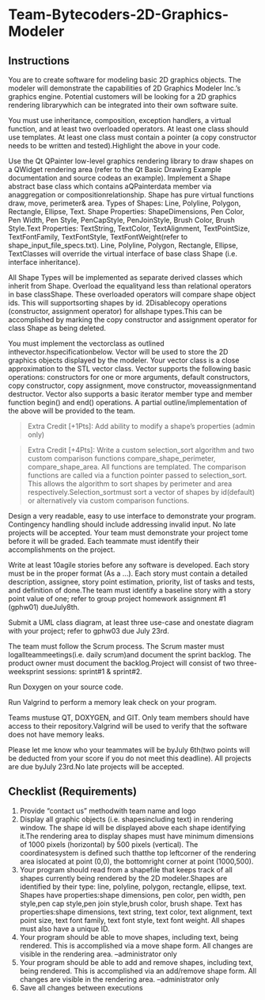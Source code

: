 # Team-Bytecoders-2D-Graphics-Modeler

## Instructions
You are to create software for modeling basic 2D graphics objects. The modeler will demonstrate the capabilities of 2D Graphics Modeler Inc.’s graphics engine. Potential customers will be looking for a 2D graphics rendering librarywhich can be integrated into their own software suite.

You must use inheritance, composition, exception handlers, a virtual function, and at least two overloaded operators. At least one class should use templates. At least one class must contain a pointer (a copy constructor needs to be written and tested).Highlight the above in your code.

Use the Qt QPainter low-level graphics rendering library to draw shapes on a QWidget rendering area (refer to the Qt Basic Drawing Example documentation and source codeas an example). Implement a Shape abstract base class which contains aQPainterdata member via anaggregation or compositionrelationship. Shape has pure virtual functions draw, move, perimeter& area. Types of Shapes: Line, Polyline, Polygon, Rectangle, Ellipse, Text. Shape Properties: ShapeDimensions, Pen Color, Pen Width, Pen Style, PenCapStyle, PenJoinStyle, Brush Color, Brush Style.Text Properties: TextString, TextColor, TextAlignment, TextPointSize, TextFontFamily, TextFontStyle, TextFontWeight(refer to shape_input_file_specs.txt). Line, Polyline, Polygon, Rectangle, Ellipse, TextClasses will override the virtual interface of base class Shape (i.e. interface inheritance).

All Shape Types will be implemented as separate derived classes which inherit from Shape. Overload the equalityand less than relational operators in base classShape. These overloaded operators will compare shape object ids. This will supportsorting shapes by id. 2Disablecopy operations (constructor, assignment operator) for allshape types.This can be accomplished by marking the copy constructor and assignment operator for class Shape as being deleted.

You must implement the vectorclass as outlined inthevector.hspecificationbelow. Vector will be used to store the 2D graphics objects displayed by the modeler. Your vector class is a close approximation to the STL vector class. Vector supports the following basic operations: constructors for one or more arguments, default constructors, copy constructor, copy assignment, move constructor, moveassignmentand destructor. Vector also supports a basic iterator member type and member function begin() and end() operations. A partial outline/implementation of the above will be provided to the team.

>Extra Credit [+1Pts]: Add ability to modify a shape’s properties (admin only)

>Extra Credit [+4Pts]: Write a custom selection_sort algorithm and two custom comparison functions compare_shape_perimeter, compare_shape_area. All functions are templated. The comparison functions are called via a function pointer passed to selection_sort. This allows the algorithm to sort shapes by perimeter and area respectively.Selection_sortmust sort a vector of shapes by id(default) or alternatively via custom comparison functions.

Design a very readable, easy to use interface to demonstrate your program. Contingency handling should include addressing invalid input. No late projects will be accepted. Your team must demonstrate your project tome before it will be graded. Each teammate must identify their accomplishments on the project.

Write at least 10agile stories before any software is developed. Each story must be in the proper format (As a ...). Each story must contain a detailed description, assignee, story point estimation, priority, list of tasks and tests, and definition of done.The team must identify a baseline story with a story point value of one; refer to group project homework assignment #1 (gphw01) dueJuly8th.

Submit a UML class diagram, at least three use-case and onestate diagram with your project; refer to gphw03 due July 23rd.

The team must follow the Scrum process. The Scrum master must logallteammeetings(i.e. daily scrum)and document the sprint backlog. The product owner must document the backlog.Project will consist of two three-weeksprint sessions: sprint#1 & sprint#2.

Run Doxygen on your source code.

Run Valgrind to perform a memory leak check on your program.

Teams mustuse QT, DOXYGEN, and GIT. Only team members should have access to their repository.Valgrind will be used to verify that the software does not have memory leaks.

Please let me know who your teammates will be byJuly 6th(two points will be deducted from your score if you do not meet this deadline). All projects are due byJuly 23rd.No late projects will be accepted.

## Checklist (Requirements)

1. Provide “contact us” methodwith team name and logo
3. Display all graphic objects (i.e. shapesincluding text) in rendering window. The shape id will be displayed above each shape identifying it.The rendering area to display shapes must have minimum dimensions of 1000 pixels (horizontal) by 500 pixels (vertical). The coordinatesystem is defined such thatthe top leftcorner of the rendering area islocated at point (0,0), the bottomright corner at point (1000,500).
4. Your program should read from a shapefile that keeps track of all shapes currently being rendered by the 2D modeler.Shapes are identified by their type: line, polyline, polygon, rectangle, ellipse, text. Shapes have properties:shape dimensions, pen color, pen width, pen style,pen cap style,pen join style,brush color, brush shape. Text has properties:shape dimensions, text string, text color, text alignment, text point size, text font family, text font style, text font weight. All shapes must also have a unique ID.
5. Your program should be able to move shapes, including text, being rendered. This is accomplished via a move shape form. All changes are visible in the rendering area. –administrator only
6. Your program should be able to add and remove shapes, including text, being rendered. This is accomplished via an add/remove shape form. All changes are visible in the rendering area. –administrator only
7. Save all changes between executions
